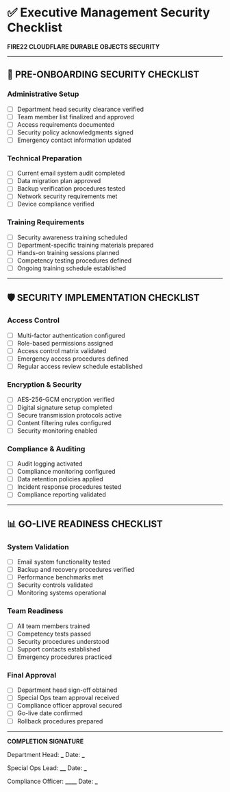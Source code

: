 # ✅ Executive Management Security Checklist

**FIRE22 CLOUDFLARE DURABLE OBJECTS SECURITY**

---

## 🔐 **PRE-ONBOARDING SECURITY CHECKLIST**

### **Administrative Setup**

- [ ] Department head security clearance verified
- [ ] Team member list finalized and approved
- [ ] Access requirements documented
- [ ] Security policy acknowledgments signed
- [ ] Emergency contact information updated

### **Technical Preparation**

- [ ] Current email system audit completed
- [ ] Data migration plan approved
- [ ] Backup verification procedures tested
- [ ] Network security requirements met
- [ ] Device compliance verified

### **Training Requirements**

- [ ] Security awareness training scheduled
- [ ] Department-specific training materials prepared
- [ ] Hands-on training sessions planned
- [ ] Competency testing procedures defined
- [ ] Ongoing training schedule established

---

## 🛡️ **SECURITY IMPLEMENTATION CHECKLIST**

### **Access Control**

- [ ] Multi-factor authentication configured
- [ ] Role-based permissions assigned
- [ ] Access control matrix validated
- [ ] Emergency access procedures defined
- [ ] Regular access review schedule established

### **Encryption & Security**

- [ ] AES-256-GCM encryption verified
- [ ] Digital signature setup completed
- [ ] Secure transmission protocols active
- [ ] Content filtering rules configured
- [ ] Security monitoring enabled

### **Compliance & Auditing**

- [ ] Audit logging activated
- [ ] Compliance monitoring configured
- [ ] Data retention policies applied
- [ ] Incident response procedures tested
- [ ] Compliance reporting validated

---

## 📊 **GO-LIVE READINESS CHECKLIST**

### **System Validation**

- [ ] Email system functionality tested
- [ ] Backup and recovery procedures verified
- [ ] Performance benchmarks met
- [ ] Security controls validated
- [ ] Monitoring systems operational

### **Team Readiness**

- [ ] All team members trained
- [ ] Competency tests passed
- [ ] Security procedures understood
- [ ] Support contacts established
- [ ] Emergency procedures practiced

### **Final Approval**

- [ ] Department head sign-off obtained
- [ ] Special Ops team approval received
- [ ] Compliance officer approval secured
- [ ] Go-live date confirmed
- [ ] Rollback procedures prepared

---

**COMPLETION SIGNATURE**

Department Head: ************\_************ Date: ****\_****

Special Ops Lead: **********\_\_********** Date: ****\_****

Compliance Officer: ********\_\_\_\_******** Date: ****\_****
